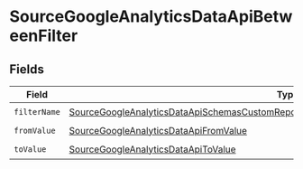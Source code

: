 # SourceGoogleAnalyticsDataApiBetweenFilter


## Fields

| Field                                                                                                                                                                                                                     | Type                                                                                                                                                                                                                      | Required                                                                                                                                                                                                                  | Description                                                                                                                                                                                                               |
| ------------------------------------------------------------------------------------------------------------------------------------------------------------------------------------------------------------------------- | ------------------------------------------------------------------------------------------------------------------------------------------------------------------------------------------------------------------------- | ------------------------------------------------------------------------------------------------------------------------------------------------------------------------------------------------------------------------- | ------------------------------------------------------------------------------------------------------------------------------------------------------------------------------------------------------------------------- |
| `filterName`                                                                                                                                                                                                              | [SourceGoogleAnalyticsDataApiSchemasCustomReportsArrayMetricFilterMetricsFilter4FilterFilterName](../../models/shared/SourceGoogleAnalyticsDataApiSchemasCustomReportsArrayMetricFilterMetricsFilter4FilterFilterName.md) | :heavy_check_mark:                                                                                                                                                                                                        | N/A                                                                                                                                                                                                                       |
| `fromValue`                                                                                                                                                                                                               | [SourceGoogleAnalyticsDataApiFromValue](../../models/shared/SourceGoogleAnalyticsDataApiFromValue.md)                                                                                                                     | :heavy_check_mark:                                                                                                                                                                                                        | N/A                                                                                                                                                                                                                       |
| `toValue`                                                                                                                                                                                                                 | [SourceGoogleAnalyticsDataApiToValue](../../models/shared/SourceGoogleAnalyticsDataApiToValue.md)                                                                                                                         | :heavy_check_mark:                                                                                                                                                                                                        | N/A                                                                                                                                                                                                                       |